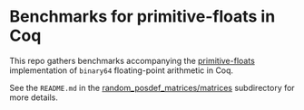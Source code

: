 # Benchmarks for primitive-floats in Coq

This repo gathers benchmarks accompanying the
[primitive-floats](https://github.com/validsdp/coq/tree/primitive-floats)
implementation of `binary64` floating-point arithmetic in Coq.

See the `README.md` in the
[random\_posdef\_matrices/matrices](https://github.com/validsdp/benchs-primitive-floats/tree/master/random_posdef_matrices/matrices#readme)
subdirectory for more details.
